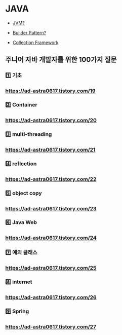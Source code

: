 # JAVA

- [JVM?](https://ad-astra0617.tistory.com/3)

- [Builder Pattern?](https://ad-astra0617.tistory.com/10)

- [Collection Framework](https://ad-astra0617.tistory.com/28)

## 주니어 자바 개발자를 위한 100가지 질문
### 1️⃣ 기초
### https://ad-astra0617.tistory.com/19

### 2️⃣ Container
### https://ad-astra0617.tistory.com/20

### 3️⃣ multi-threading
### https://ad-astra0617.tistory.com/21

### 4️⃣ reflection
### https://ad-astra0617.tistory.com/22

### 5️⃣ object copy
### https://ad-astra0617.tistory.com/23

### 6️⃣ Java Web
### https://ad-astra0617.tistory.com/24

### 7️⃣ 예외 클래스 
### https://ad-astra0617.tistory.com/25

### 8️⃣ internet
### https://ad-astra0617.tistory.com/26
 
###  9️⃣ Spring
### https://ad-astra0617.tistory.com/27
